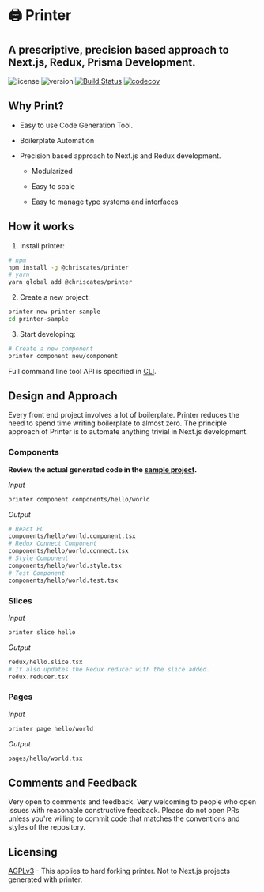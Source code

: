 # 🖨️ Printer

## A prescriptive, precision based approach to Next.js, Redux, Prisma Development. 

![license](https://img.shields.io/badge/license-AGPLv3-blue.svg)
![version](https://img.shields.io/badge/version-1.0.0-blue.svg)
[![Build Status](https://travis-ci.org/chriscates/printer.svg?branch=master)](https://travis-ci.org/chriscates/printer)
[![codecov](https://codecov.io/gh/chriscates/printer/branch/master/graph/badge.svg)](https://codecov.io/gh/chriscates/printer)

## Why Print?

- Easy to use Code Generation Tool.

- Boilerplate Automation

- Precision based approach to Next.js and Redux development.

    - Modularized

    - Easy to scale

    - Easy to manage type systems and interfaces

## How it works

1. Install printer:

```bash
# npm
npm install -g @chriscates/printer
# yarn
yarn global add @chriscates/printer
```

2. Create a new project:

```bash
printer new printer-sample
cd printer-sample
```

3. Start developing:

```bash
# Create a new component
printer component new/component
```

Full command line tool API is specified in [CLI](./CLI.md).

## Design and Approach

Every front end project involves a lot of boilerplate. Printer reduces the need to spend time writing boilerplate to almost zero. The principle approach of Printer is to automate anything trivial in Next.js development.

### Components

**Review the actual generated code in the [sample project](./examples/print-sample).**

*Input*

```bash
printer component components/hello/world
```

*Output*

```bash
# React FC
components/hello/world.component.tsx
# Redux Connect Component
components/hello/world.connect.tsx
# Style Component
components/hello/world.style.tsx
# Test Component
components/hello/world.test.tsx
```

### Slices

*Input*

```bash
printer slice hello
```

*Output*

```bash
redux/hello.slice.tsx
# It also updates the Redux reducer with the slice added.
redux.reducer.tsx
```

### Pages

*Input*

```bash
printer page hello/world
```

*Output*

```bash
pages/hello/world.tsx
```

## Comments and Feedback

Very open to comments and feedback. Very welcoming to people who open issues with reasonable constructive feedback. Please do not open PRs unless you're willing to commit code that matches the conventions and styles of the repository.

## Licensing

[AGPLv3](./LICENSE) - This applies to hard forking printer. Not to Next.js projects generated with printer.